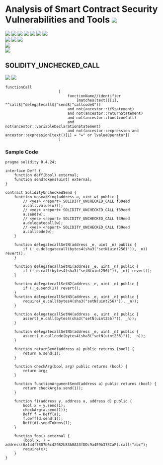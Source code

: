 # Analysis of Smart Contract Security Vulnerabilities and Tools ![](https://img.shields.io/badge/-Live-brightgreen)
![](https://img.shields.io/badge/Batch-20CYS-green) ![](https://img.shields.io/badge/Batch-UG21CYS-lightgreen) ![](https://img.shields.io/badge/Batch-PG21CYS-green) ![](https://img.shields.io/badge/Batch-UG22CYS-lightgreen) ![](https://img.shields.io/badge/Batch-PG21CYS-green) ![](https://img.shields.io/badge/Batch-PhD-darkgreen) ![](https://img.shields.io/badge/-B_RIG-darkgreen)<br/>   ![](https://img.shields.io/badge/BlockchainCourse-20CY712-green)  ![](https://img.shields.io/badge/-M.Tech_Dissertation-blue) ![](https://img.shields.io/badge/Focus-Smart_Contract_Security-yellow) <br/>
![](https://img.shields.io/badge/Blockchain-Ethereum-blue)   <br/> 
![](https://img.shields.io/badge/Language-Solidity-blue)

## SOLIDITY_UNCHECKED_CALL

![](https://img.shields.io/badge/Pattern_ID-f39eed-gold) ![](https://img.shields.io/badge/Severity-3-brown) 

```
functionCall
                        [
                            functionName//identifier
                                [matches(text()[1], "^call$|^delegatecall$|^send$|^callcode$")]
                            and not(ancestor::ifStatement)
                            and not(ancestor::returnStatement)
                            and not(ancestor::functionCall)
                            and not(ancestor::variableDeclarationStatement)
                            and not(ancestor::expression and ancestor::expression[text()[1] = "=" or lvalueOperator])
                        ]
```



### Sample Code

```
pragma solidity 0.4.24;

interface Deff {
    function deff(bool) external;
    function sendTokens(uint) external;
}

contract SolidityUncheckedSend {
    function unseatKing(address a, uint w) public {
        // <yes> <report> SOLIDITY_UNCHECKED_CALL f39eed
        a.call.value(w)();
        // <yes> <report> SOLIDITY_UNCHECKED_CALL f39eed
        a.send(w);
        // <yes> <report> SOLIDITY_UNCHECKED_CALL f39eed
        a.delegatecall(w);
        // <yes> <report> SOLIDITY_UNCHECKED_CALL f39eed
        a.callcode(w);
    }

    function delegatecallSetN(address _e, uint _n) public {
        if (!_e.delegatecall(bytes4(sha3("setN(uint256)")), _n)) revert();
    }

    function delegatecallSetN1(address _e, uint _n) public {
        if (!_e.call(bytes4(sha3("setN(uint256)")), _n)) revert();
    }

    function delegatecallSetN2(address _e, uint _n) public {
        if (!_e.send(1)) revert();
    }
    function delegatecallSetN3(address _e, uint _n) public {
        require(_e.call(bytes4(sha3("setN(uint256)")), _n));
    }

    function delegatecallSetN4(address _e, uint _n) public {
        assert(_e.call(bytes4(sha3("setN(uint256)")), _n));
    }

    function delegatecallSetN5(address _e, uint _n) public {
        assert(_e.callcode(bytes4(sha3("setN(uint256)")), _n));
    }

    function returnSend(address a) public returns (bool) {
        return a.send(1);
    }

    function checkArg(bool arg) public returns (bool) {
        return arg;
    }

    function functionArgumentSend(address a) public returns (bool) {
        return checkArg(a.send(1));
    }

    function f1(address y, address a, address d) public {
        bool x = y.send(1);
        checkArg(a.send(1));
        Deff f = Deff(a);
        f.deff(d.send(1));
        Deff(d).sendTokens(1);
    }

    function foo() external {
        (bool x, ) = address(0x144f7887b6c42982b83A0A33fDDc9a4E9b378CaF).call("abc");
        require(x);
    }
}
```